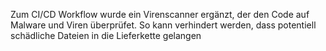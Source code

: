 Zum CI/CD Workflow wurde ein Virenscanner ergänzt, der den Code auf Malware und Viren überprüfet. So kann verhindert werden, dass potentiell schädliche Dateien in die Lieferkette gelangen
